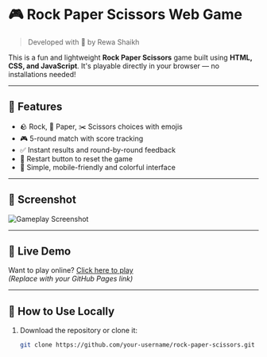 # 🎮 Rock Paper Scissors Web Game

> Developed with 💖 by Rewa Shaikh

This is a fun and lightweight **Rock Paper Scissors** game built using **HTML, CSS, and JavaScript**. It's playable directly in your browser — no installations needed!

---

## 🌟 Features

- 🪨 Rock, 📄 Paper, ✂️ Scissors choices with emojis  
- 🎮 5-round match with score tracking  
- ✅ Instant results and round-by-round feedback  
- 🔁 Restart button to reset the game  
- 🎨 Simple, mobile-friendly and colorful interface  

---

## 📸 Screenshot

![Gameplay Screenshot](screenshot.png)

---

## 🚀 Live Demo

Want to play online? [Click here to play](https://your-username.github.io/rock-paper-scissors/)  
*(Replace with your GitHub Pages link)*

---

## 📁 How to Use Locally

1. Download the repository or clone it:
   ```bash
   git clone https://github.com/your-username/rock-paper-scissors.git
